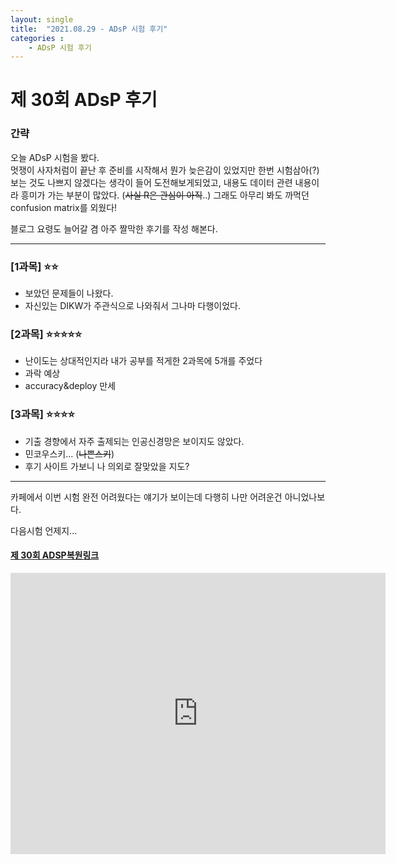 ```yaml
---
layout: single
title:  "2021.08.29 - ADsP 시험 후기"
categories : 
    - ADsP 시험 후기
---
```


# 제 30회 ADsP 후기

### 간략

오늘 ADsP 시험을 봤다.  
멋쟁이 사자처럼이 끝난 후 준비를 시작해서 뭔가 늦은감이 있었지만 한번 시험삼아(?) 보는 것도 나쁘지 않겠다는 생각이 들어 도전해보게되었고, 내용도 데이터 관련 내용이라 흥미가 가는 부분이 많았다.
(<del>사실 R은 관심이 아직</del>..) 그래도 아무리 봐도 까먹던 confusion matrix를 외웠다!

블로그 요령도 늘어갈 겸 아주 짤막한 후기를 작성 해본다.

---

### [1과목] ⭐⭐  

- 보았던 문제들이 나왔다. 
- 자신있는 DIKW가 주관식으로 나와줘서 그나마 다행이었다.

### [2과목] ⭐⭐⭐⭐⭐

- 난이도는 상대적인지라 내가 공부를 적게한 2과목에 5개를 주었다
- 과락 예상
- accuracy&deploy 만세

### [3과목] ⭐⭐⭐⭐
- 기출 경향에서 자주 출제되는 인공신경망은 보이지도 않았다.
- 민코우스키... (<del>나쁜스키</del>)
- 후기 사이트 가보니 나 의외로 잘맞았을 지도?

---

카페에서 이번 시험 완전 어려웠다는 얘기가 보이는데 다행히 나만 어려운건 아니었나보다.

다음시험 언제지...

#### [제 30회 ADSP복원링크](https://cafe.naver.com/sqlpd/23464)

<iframe src="https://www.google.com/maps/embed?pb=!1m18!1m12!1m3!1d3163.3122697645836!2d126.86712531556859!3d37.54770603296334!2m3!1f0!2f0!3f0!3m2!1i1024!2i768!4f13.1!3m3!1m2!1s0x357c9ea772936d3b%3A0xb71428142adbd086!2z7JaR64-Z7KSR7ZWZ6rWQ!5e0!3m2!1sko!2skr!4v1630261928017!5m2!1sko!2skr" width="600" height="450" style="border:0;" allowfullscreen="" loading="lazy"></iframe>

